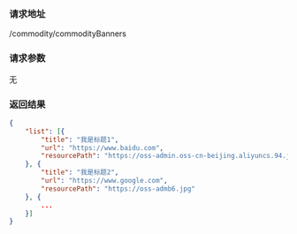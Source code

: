 ### 请求地址

/commodity/commodityBanners

### 请求参数
 
无

### 返回结果

```json
{
    "list": [{
        "title": "我是标题1",
        "url": "https://www.baidu.com",
        "resourcePath": "https://oss-admin.oss-cn-beijing.aliyuncs.94.jpg"
    }, {
        "title": "我是标题2",
        "url": "https://www.google.com",
        "resourcePath": "https://oss-admb6.jpg"
    }, {
        ...
    }]
}
```

